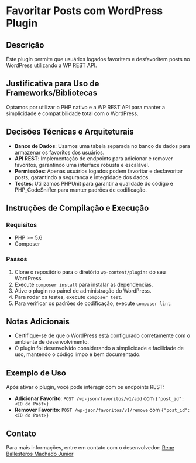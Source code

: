 # Favoritar Posts com WordPress Plugin

## Descrição
Este plugin permite que usuários logados favoritem e desfavoritem posts no WordPress utilizando a WP REST API.

## Justificativa para Uso de Frameworks/Bibliotecas
Optamos por utilizar o PHP nativo e a WP REST API para manter a simplicidade e compatibilidade total com o WordPress.

## Decisões Técnicas e Arquiteturais
- **Banco de Dados**: Usamos uma tabela separada no banco de dados para armazenar os favoritos dos usuários.
- **API REST**: Implementação de endpoints para adicionar e remover favoritos, garantindo uma interface robusta e escalável.
- **Permissões**: Apenas usuários logados podem favoritar e desfavoritar posts, garantindo a segurança e integridade dos dados.
- **Testes**: Utilizamos PHPUnit para garantir a qualidade do código e PHP_CodeSniffer para manter padrões de codificação.

## Instruções de Compilação e Execução
### Requisitos
- PHP >= 5.6
- Composer

### Passos
1. Clone o repositório para o diretório `wp-content/plugins` do seu WordPress.
2. Execute `composer install` para instalar as dependências.
3. Ative o plugin no painel de administração do WordPress.
4. Para rodar os testes, execute `composer test`.
5. Para verificar os padrões de codificação, execute `composer lint`.

## Notas Adicionais
- Certifique-se de que o WordPress está configurado corretamente com o ambiente de desenvolvimento.
- O plugin foi desenvolvido considerando a simplicidade e facilidade de uso, mantendo o código limpo e bem documentado.

## Exemplo de Uso
Após ativar o plugin, você pode interagir com os endpoints REST:
- **Adicionar Favorito**: `POST /wp-json/favoritos/v1/add` com `{"post_id": <ID do Post>}`
- **Remover Favorito**: `POST /wp-json/favoritos/v1/remove` com `{"post_id": <ID do Post>}`

## Contato
Para mais informações, entre em contato com o desenvolvedor: [Rene Ballesteros Machado Junior](mailto:renebmjr@gmail.com)
